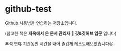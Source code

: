 # github-test
Github 사용법을 연습하는 저장소입니다.

(참고한 책은 **지옥에서 온 문서 관리자 🔱 깃&깃허브 입문** 입니다)

추석 연휴 기간동안 시간을 내어 즐겁게 테스트해보았습니다😉
